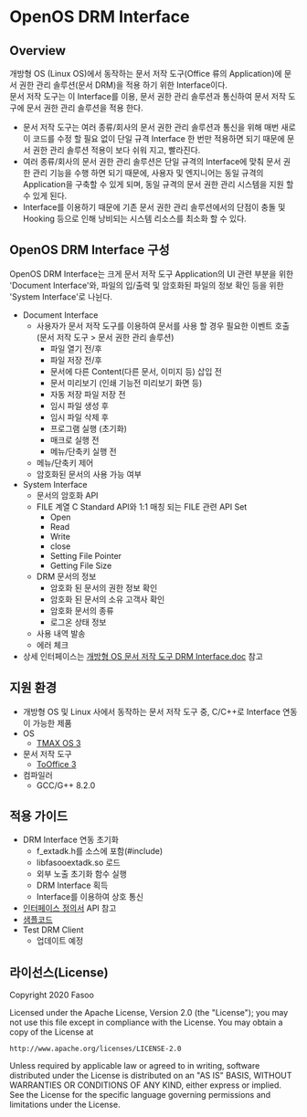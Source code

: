 # OpenOS DRM Interface

## Overview
개방형 OS (Linux OS)에서 동작하는 문서 저작 도구(Office 류의 Application)에 문서 권한 관리 솔루션(문서 DRM)을 적용 하기 위한 Interface이다.  
문서 저작 도구는 이 Interface를 이용, 문서 권한 관리 솔루션과 통신하여 문서 저작 도구에 문서 권한 관리 솔루션을 적용 한다.
* 문서 저작 도구는 여러 종류/회사의 문서 권한 관리 솔루션과 통신을 위해 매번 새로이 코드를 수정 할 필요 없이 단일 규격 Interface 한 번만 적용하면 되기 때문에 문서 권한 관리 솔루션 적용이 보다 쉬워 지고, 빨라진다.
* 여러 종류/회사의 문서 권한 관리 솔루션은 단일 규격의 Interface에 맞춰 문서 권한 관리 기능을 수행 하면 되기 때문에, 사용자 및 엔지니어는 동일 규격의 Application을 구축할 수 있게 되며, 동일 규격의 문서 권한 관리 시스템을 지원 할 수 있게 된다.
* Interface를 이용하기 때문에 기존 문서 권한 관리 솔루션에서의 단점이 충돌 및 Hooking 등으로 인해 낭비되는 시스템 리소스를 최소화 할 수 있다.

## OpenOS DRM Interface 구성
OpenOS DRM Interface는 크게 문서 저작 도구 Application의 UI 관련 부분을 위한 'Document Interface'와, 파일의 입/출력 및 암호화된 파일의 정보 확인 등을 위한 'System Interface'로 나뉜다. 

* Document Interface
   * 사용자가 문서 저작 도구를 이용하여 문서를 사용 할 경우 필요한 이벤트 호출 (문서 저작 도구 > 문서 권한 관리 솔루션)
      * 파일 열기 전/후
      * 파일 저장 전/후
      * 문서에 다른 Content(다른 문서, 이미지 등) 삽입 전
      * 문서 미리보기 (인쇄 기능전 미리보기 화면 등)
      * 자동 저장 파일 저장 전
      * 임시 파일 생성 후
      * 임시 파일 삭제 후
      * 프로그램 실행 (초기화)
      * 매크로 실행 전
      * 메뉴/단축키 실행 전
   * 메뉴/단축키 제어
   * 암호화된 문서의 사용 가능 여부
* System Interface
   * 문서의 암호화 API
   * FILE 계열 C Standard API와 1:1 매칭 되는 FILE 관련 API Set
      * Open
      * Read
      * Write
      * close
      * Setting File Pointer
      * Getting File Size
   * DRM 문서의 정보
      * 암호화 된 문서의 권한 정보 확인
      * 암호화 된 문서의 소유 고객사 확인
      * 암호화 문서의 종류
      * 로그온 상태 정보
   * 사용 내역 발송
   * 에러 체크
* 상세 인터페이스는 [개방형 OS 문서 저작 도구 DRM Interface.doc](https://github.com/Fasoo-OpenProject/OpenOS-DRM/blob/master/DOC/%EA%B0%9C%EB%B0%A9%ED%98%95%20OS%20%EB%AC%B8%EC%84%9C%20%EC%A0%80%EC%9E%91%20%EB%8F%84%EA%B5%AC%20DRM%20Interface.docx) 참고

## 지원 환경
   * 개방형 OS 및 Linux 사에서 동작하는 문서 저작 도구 중, C/C++로 Interface 연동이 가능한 제품
   * OS
      * [TMAX OS 3](https://tmaxanc.com/#!/product-introduce/TmaxOS) 
   * 문서 저작 도구
      * [ToOffice 3](https://tmaxanc.com/#!/product-introduce/ToOffice)
   * 컴파일러
      * GCC/G++ 8.2.0
      
## 적용 가이드
   * DRM Interface 연동 초기화
      * f_extadk.h를 소스에 포함(#include)
      * libfasooextadk.so 로드
      * 외부 노출 초기화 함수 실행
      * DRM Interface 획득
      * Interface를 이용하여 상호 통신
   * [인터페이스 정의서](https://github.com/Fasoo-OpenProject/OpenOS-DRM/blob/master/DOC/%EA%B0%9C%EB%B0%A9%ED%98%95%20OS%20%EB%AC%B8%EC%84%9C%20%EC%A0%80%EC%9E%91%20%EB%8F%84%EA%B5%AC%20DRM%20Interface.docx) API 참고
   * [샘플코드](https://github.com/Fasoo-OpenProject/OpenOS-DRM/tree/master/ExtADK)
   * Test DRM Client
      * 업데이트 예정
      
## 라이선스(License)
Copyright 2020 Fasoo

Licensed under the Apache License, Version 2.0 (the "License");
you may not use this file except in compliance with the License.
You may obtain a copy of the License at

    http://www.apache.org/licenses/LICENSE-2.0

Unless required by applicable law or agreed to in writing, software
distributed under the License is distributed on an "AS IS" BASIS,
WITHOUT WARRANTIES OR CONDITIONS OF ANY KIND, either express or implied.
See the License for the specific language governing permissions and
limitations under the License.
   
